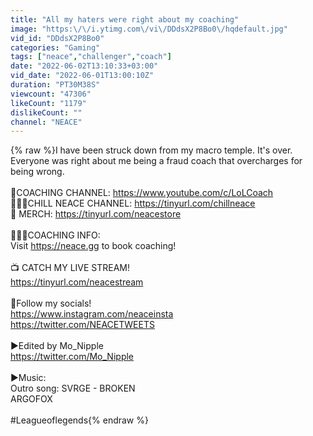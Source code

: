```yaml
---
title: "All my haters were right about my coaching"
image: "https:\/\/i.ytimg.com\/vi\/DDdsX2P8Bo0\/hqdefault.jpg"
vid_id: "DDdsX2P8Bo0"
categories: "Gaming"
tags: ["neace","challenger","coach"]
date: "2022-06-02T13:10:33+03:00"
vid_date: "2022-06-01T13:00:10Z"
duration: "PT30M38S"
viewcount: "47306"
likeCount: "1179"
dislikeCount: ""
channel: "NEACE"
---
```

{% raw %}I have been struck down from my macro temple. It's over. Everyone was right about me being a fraud coach that overcharges for being wrong.<br /><br />👊COACHING CHANNEL: <a rel="nofollow" target="blank" href="https://www.youtube.com/c/LoLCoach">https://www.youtube.com/c/LoLCoach</a><br />👨🏼‍🏫CHILL NEACE CHANNEL: <a rel="nofollow" target="blank" href="https://tinyurl.com/chillneace">https://tinyurl.com/chillneace</a><br />👕 MERCH: <a rel="nofollow" target="blank" href="https://tinyurl.com/neacestore">https://tinyurl.com/neacestore</a><br /><br />👨🏼‍🏫COACHING INFO:<br />Visit <a rel="nofollow" target="blank" href="https://neace.gg">https://neace.gg</a> to book coaching!<br /><br />📺 CATCH MY LIVE STREAM!<br /><a rel="nofollow" target="blank" href="https://tinyurl.com/neacestream">https://tinyurl.com/neacestream</a><br /><br />📲Follow my socials!<br /><a rel="nofollow" target="blank" href="https://www.instagram.com/neaceinsta">https://www.instagram.com/neaceinsta</a> <br /><a rel="nofollow" target="blank" href="https://twitter.com/NEACETWEETS">https://twitter.com/NEACETWEETS</a><br /><br />►Edited by Mo_Nipple<br /><a rel="nofollow" target="blank" href="https://twitter.com/Mo_Nipple">https://twitter.com/Mo_Nipple</a><br /><br />►Music:<br />Outro song: SVRGE - BROKEN<br />ARGOFOX<br /><br />#Leagueoflegends{% endraw %}
